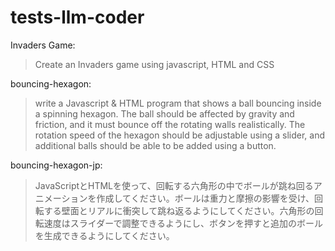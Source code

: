 # tests-llm-coder

Invaders Game:

> Create an Invaders game using javascript, HTML and CSS


bouncing-hexagon:
> write a Javascript & HTML program that shows a ball bouncing inside a spinning hexagon.
The ball should be affected by gravity and friction, and it must bounce off the rotating walls realistically. The rotation speed of the hexagon should be adjustable using a slider, and additional balls should be able to be added using a button.

bouncing-hexagon-jp:
> JavaScriptとHTMLを使って、回転する六角形の中でボールが跳ね回るアニメーションを作成してください。ボールは重力と摩擦の影響を受け、回転する壁面とリアルに衝突して跳ね返るようにしてください。六角形の回転速度はスライダーで調整できるようにし、ボタンを押すと追加のボールを生成できるようにしてください。
